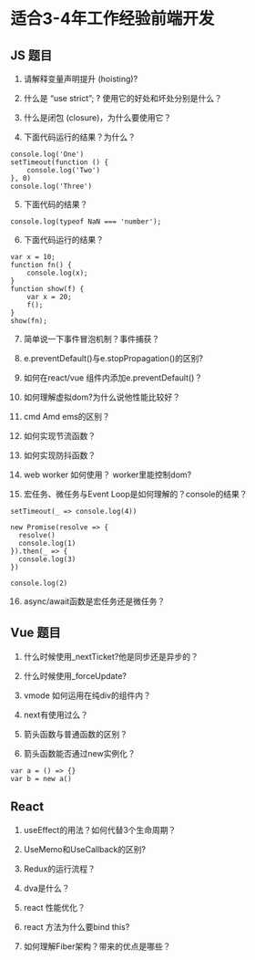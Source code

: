 # 适合3-4年工作经验前端开发
## JS 题目

1. 请解释变量声明提升 (hoisting)?

2. 什么是 “use strict”; ? 使用它的好处和坏处分别是什么？

3. 什么是闭包 (closure)，为什么要使用它？

4. 下面代码运行的结果？为什么？
```
console.log('One')
setTimeout(function () {
    console.log('Two')
}, 0)
console.log('Three')
```

5. 下面代码的结果？
```
console.log(typeof NaN === 'number');
```

6. 下面代码运行的结果？
```
var x = 10;
function fn() {
    console.log(x);
}
function show(f) {
    var x = 20;
    f();
}
show(fn);
```

7. 简单说一下事件冒泡机制？事件捕获？

8. e.preventDefault()与e.stopPropagation()的区别?

9. 如何在react/vue 组件内添加e.preventDefault()？

10. 如何理解虚拟dom?为什么说他性能比较好？

11. cmd Amd ems的区别？

12. 如何实现节流函数？

13. 如何实现防抖函数？

14. web worker 如何使用？ worker里能控制dom?

15. 宏任务、微任务与Event Loop是如何理解的？console的结果？
```
setTimeout(_ => console.log(4))

new Promise(resolve => {
  resolve()
  console.log(1)
}).then(_ => {
  console.log(3)
})

console.log(2)
```

16. async/await函数是宏任务还是微任务？

## Vue 题目
1. 什么时候使用_nextTicket?他是同步还是异步的？

2. 什么时候使用_forceUpdate?

3. vmode 如何运用在纯div的组件内？

4. next有使用过么？

5. 箭头函数与普通函数的区别？

6. 箭头函数能否通过new实例化？
```
var a = () => {}
var b = new a()
```

## React

1. useEffect的用法？如何代替3个生命周期？

2. UseMemo和UseCallback的区别?

3. Redux的运行流程？

4. dva是什么？

5. react 性能优化？

6. react 方法为什么要bind this?

7. 如何理解Fiber架构？带来的优点是哪些？